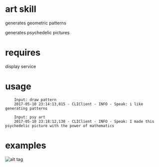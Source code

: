 # art skill

generates geometric patterns

generates psychedelic pictures

# requires

display service

# usage

        Input: draw pattern
        2017-05-10 23:14:13,815 - CLIClient - INFO - Speak: i like generating patterns

        Input: psy art
        2017-05-10 23:18:12,130 - CLIClient - INFO - Speak: I made this psychedelic picture with the power of mathematics

# examples

![alt tag](https://github.com/JarbasAI/JarbasAI/blob/dev/mycroft/jarbas-skills/skill_art/psy/0.png)